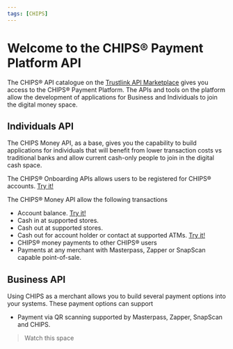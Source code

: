 ```yaml
---
tags: [CHIPS]
---
```


# Welcome to the CHIPS&reg; Payment Platform API
The CHIPS&reg; API catalogue on the [Trustlink API Marketplace] gives you access to the CHIPS&reg; Payment Platform. The APIs and tools on the platform allow the development of applications for Business and Individuals to join the digital money space.

## Individuals API
The CHIPS Money API, as a base, gives you the capability to build applications for individuals that will benefit from lower transaction costs vs traditional banks and allow current cash-only people to join in the digital cash space.

<!--
type: tab
title: Onboarding API
-->

The CHIPS&reg; Onboarding APIs allows users to be registered for CHIPS&reg; accounts. [Try it!][chips-register-flow]


<!--
type: tab
title: Money API
-->

The CHIPS&reg; Money API allow the following transactions
* Account balance. [Try it!][chips-account-details-flow]
* Cash in at supported stores.
* Cash out at supported stores.
* Cash out for account holder or contact at supported ATMs. [Try it!][chips-money-cashsends-atm-flow]
* CHIPS&reg; money payments to other CHIPS&reg; users
* Payments at any merchant with Masterpass, Zapper or SnapScan capable point-of-sale. 

<!-- type: tab-end -->

## Business API
Using CHIPS as a merchant allows you to build several payment options into your systems. These payment options can support
* Payment via QR scanning supported by Masterpass, Zapper, SnapScan and CHIPS.

> Watch this space



[Trustlink API Marketplace]: https://marketplace.trustlinkhosting.com
[chips-account-details-flow]: ./docs/2-CHIPS-for-Individuals/20-CHIPS-Money-Account.md
[chips-register-flow]: ./docs/2-CHIPS-for-Individuals/01-CHIPS-Onboarding.md
[chips-money-cashsends-atm-flow]: ./docs/2-CHIPS-for-Individuals/50-CHIPS-Money-Cashsends-ATM.md